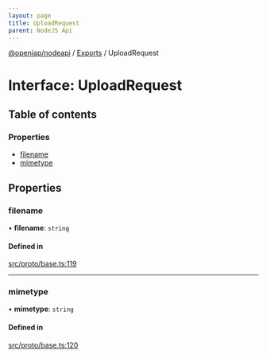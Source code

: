 ```yaml
---
layout: page
title: UploadRequest
parent: NodeJS Api
---
```

[@openiap/nodeapi](../README.md) / [Exports](../modules.md) / UploadRequest

# Interface: UploadRequest

## Table of contents

### Properties

- [filename](UploadRequest.md#filename)
- [mimetype](UploadRequest.md#mimetype)

## Properties

### filename

• **filename**: `string`

#### Defined in

[src/proto/base.ts:119](https://github.com/openiap/nodeapi/blob/a6b5438/src/proto/base.ts#L119)

___

### mimetype

• **mimetype**: `string`

#### Defined in

[src/proto/base.ts:120](https://github.com/openiap/nodeapi/blob/a6b5438/src/proto/base.ts#L120)
